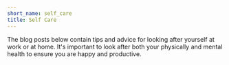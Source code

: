 ```yaml
---
short_name: self_care
title: Self Care
---
```


The blog posts below contain tips and advice for looking after yourself at work or at home.
It's important to look after both your physically and mental health to ensure you are happy
and productive.
